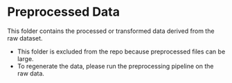 # Preprocessed Data

This folder contains the processed or transformed data derived from the raw dataset.

- This folder is excluded from the repo because preprocessed files can be large.
- To regenerate the data, please run the preprocessing pipeline on the raw data.